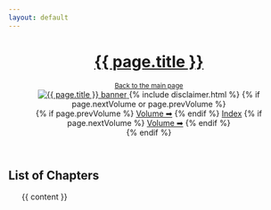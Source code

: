 ```yaml
---
layout: default
---
```

<header>
  <h1><a href="{{ absolute_url }}/">{{ page.title }}</a></h1>
  <small><a href="{{ absolute_url }}/">Back to the main page</a></small></br>
  <a rel="noopener noreferrer" target="_blank" href="{{ page.rawURL }}">
    <img src="{{ page.banner }}" alt="{{ page.title }} banner">
  </a>
  {% include disclaimer.html %}
  {% if page.nextVolume or page.prevVolume %}
    <div class="center">
      <div class="volume-nav">
        {% if page.prevVolume %}
        <a class="prev-volume" href="{{ absolute_url }}/chapters/{{ page.prevVolume }}">Volume ➡</a>
        {% endif %}
        <a href="{{ absolute_url }}/{{ page.indexURL }}">Index</a>
        {% if page.nextVolume %}
        <a class="next-volume" href="{{ absolute_url }}/chapters/{{ page.nextVolume }}">Volume ➡</a>
        {% endif %}
      </div>
    </div>
  {% endif %}
</header>

<h2>List of Chapters</h2>
<ul id="index">
  {{ content }}
</ul>